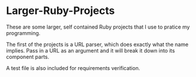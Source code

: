 # Larger-Ruby-Projects

These are some larger, self contained Ruby projects that I use to pratice my programming.

The first of the projects is a URL parser, which does exactly what the name implies. Pass in a URL as an argument and it will break it down into its component parts.

A test file is also included for requirements verification.
